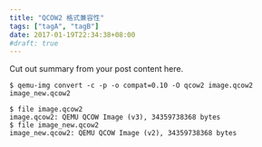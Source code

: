 ```yaml
---
title: "QCOW2 格式兼容性"
tags: ["tagA", "tagB"]
date: 2017-01-19T22:34:38+08:00
#draft: true
---
```


Cut out summary from your post content here.

<!--more-->

```shell
$ qemu-img convert -c -p -o compat=0.10 -O qcow2 image.qcow2 image_new.qcow2
```

```shell
$ file image.qcow2
image.qcow2: QEMU QCOW Image (v3), 34359738368 bytes
$ file image_new.qcow2
image_new.qcow2: QEMU QCOW Image (v2), 34359738368 bytes
```
